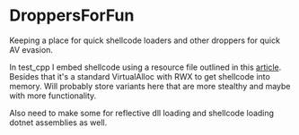 # DroppersForFun
Keeping a place for quick shellcode loaders and other droppers for quick AV evasion. 

In test_cpp I embed shellcode using a resource file outlined in this <a href="https://www.ired.team/offensive-security/code-injection-process-injection/loading-and-executing-shellcode-from-portable-executable-resources">article<a>. Besides that it's a standard VirtualAlloc with RWX to get shellcode into memory. Will probably store variants here that are more stealthy and maybe with more functionality. 
  
Also need to make some for reflective dll loading and shellcode loading dotnet assemblies as well. 
